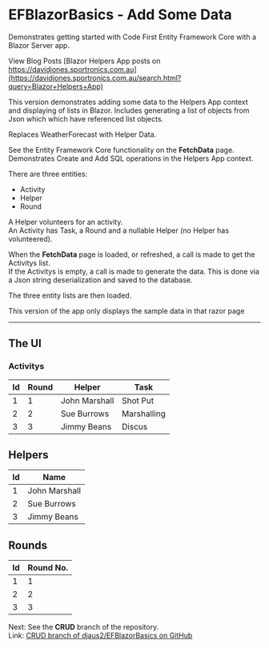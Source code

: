 # EFBlazorBasics - Add Some Data
Demonstrates getting started with Code First Entity Framework Core with a Blazor Server app.

View Blog Posts [Blazor Helpers App posts on https://davidjones.sportronics.com.au](https://davidjones.sportronics.com.au/search.html?query=Blazor+Helpers+App)

This version demonstrates adding some data to the Helpers App context and displaying of lists in Blazor. 
Includes generating a list of objects from Json which which have referenced list objects.  

Replaces WeatherForecast with Helper Data.

See the Entity Framework Core functionality on the **FetchData** page.
Demonstrates Create and Add SQL operations in the Helpers App context.  

There are three entities:  
- Activity
- Helper
- Round

A Helper volunteers for an activity.  
An Activity has Task, a Round and a nullable Helper (no Helper has volunteered).  

When the **FetchData** page is loaded, or refreshed, a call is made to get the Activitys list.  
If the Activitys is empty, a call is made to generate the data.
This is done via a Json string deserialization and saved to the database.

The three entity lists are then loaded.  

This version of the app only displays the sample data in that razor page  

<hr/>

## The UI

### Activitys

| **Id** | **Round** | **Helper**  | **Task** |
|--------|-----------|-------------|----------|
| 1      | 1         | John Marshall | Shot Put   |
| 2      | 2         | Sue Burrows | Marshalling   |
| 3      | 3         | Jimmy Beans | Discus   |

## Helpers

| **Id** | **Name**    |
|--------|-------------|
| 1      | John Marshall |
| 2      | Sue Burrows |
| 3      | Jimmy Beans |

## Rounds

| **Id** | **Round No.** |
|--------|---------------|
| 1      | 1             |
| 2      | 2             |
| 3      | 3             |

Next: See the **CRUD** branch of the repository.  
Link: [CRUD branch of djaus2/EFBlazorBasics on GitHub](https://github.com/djaus2/EFBlazorBasics/tree/CRUD)  
